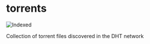 torrents 
========
![Indexed](https://img.shields.io/badge/indexed-219113-blue)

Collection of torrent files discovered in the DHT network
